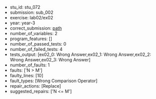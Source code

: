 - stu_id: stu_072	       
- submission: sub_002
- exercise: lab02/ex02
- year: year-3
- correct_submission: [path](https://github.com/pmorvalho/C-Pack-IPAs/blob/main/correct_submissions/year-3/lab02/ex02/ex02-stu_072-sub_003)
- number_of_variables: 2
- program_features: [] 
- number_of_passed_tests: 0
- number_of_failed_tests: 4
- tests_output: [ex02_0: Wrong Answer,ex02_1: Wrong Answer,ex02_2: Wrong Answer,ex02_3: Wrong Answer]
- number_of_faults: 1
- faults: ['N > M']
- faulty_lines: [10]
- fault_types: [Wrong Comparison Operator]
- repair_actions: [Replace] 
- suggested_repairs: ['N <= M']
